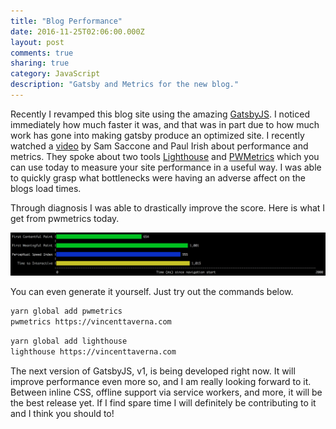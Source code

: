 ```yaml
---
title: "Blog Performance"
date: 2016-11-25T02:06:00.000Z
layout: post
comments: true
sharing: true
category: JavaScript
description: "Gatsby and Metrics for the new blog."
---
```


Recently I revamped this blog site using the amazing [GatsbyJS](https://github.com/gatsbyjs). I noticed immediately how much faster it was, and that was in part due to how much work has gone into making gatsby produce an optimized site. I recently watched a [video](https://www.youtube.com/watch?list=PLNYkxOF6rcICc687SxHQRuo9TVNOJelSZ&v=6m_E-mC0y3Y) by Sam Saccone and Paul Irish about performance and metrics. They spoke about two tools [Lighthouse](https://github.com/GoogleChrome/lighthouse) and [PWMetrics](https://github.com/paulirish/pwmetrics) which you can use today to measure your site performance in a useful way. I was able to quickly grasp what bottlenecks were having an adverse affect on the blogs load times.

Through diagnosis I was able to drastically improve the score. Here is what I get from pwmetrics today.

[![PWMetrics](./pwmetrics.png)](./pwmetrics.png)

You can even generate it yourself. Just try out the commands below.

```bash
yarn global add pwmetrics
pwmetrics https://vincenttaverna.com
```

```bash
yarn global add lighthouse
lighthouse https://vincenttaverna.com
```

The next version of GatsbyJS, v1, is being developed right now. It will improve performance even more so, and I am really looking forward to it. Between inline CSS, offline support via service workers, and more, it will be the best release yet. If I find spare time I will definitely be contributing to it and I think you should to!
